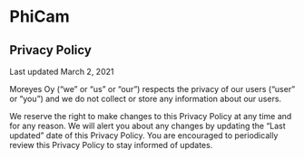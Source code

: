 # PhiCam

## Privacy Policy

Last updated March 2, 2021

Moreyes Oy (“we” or “us” or “our”) respects the privacy of our users (“user” or “you”) and we do not collect or store any information about our users.

We reserve the right to make changes to this Privacy Policy at any time and for any reason. We will alert you about any changes by updating the “Last updated” date of this Privacy Policy. You are encouraged to periodically review this Privacy Policy to stay informed of updates.

